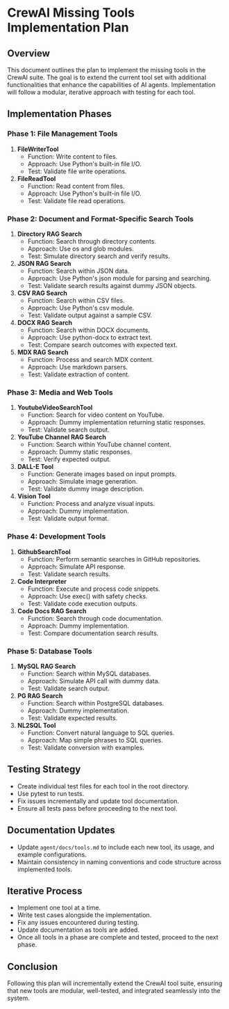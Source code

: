 # CrewAI Missing Tools Implementation Plan

## Overview
This document outlines the plan to implement the missing tools in the CrewAI suite. The goal is to extend the current tool set with additional functionalities that enhance the capabilities of AI agents. Implementation will follow a modular, iterative approach with testing for each tool.

## Implementation Phases

### Phase 1: File Management Tools
1. **FileWriterTool**
   - Function: Write content to files.
   - Approach: Use Python's built-in file I/O.
   - Test: Validate file write operations.
2. **FileReadTool**
   - Function: Read content from files.
   - Approach: Use Python's built-in file I/O.
   - Test: Validate file read operations.

### Phase 2: Document and Format-Specific Search Tools
1. **Directory RAG Search**
   - Function: Search through directory contents.
   - Approach: Use os and glob modules.
   - Test: Simulate directory search and verify results.
2. **JSON RAG Search**
   - Function: Search within JSON data.
   - Approach: Use Python's json module for parsing and searching.
   - Test: Validate search results against dummy JSON objects.
3. **CSV RAG Search**
   - Function: Search within CSV files.
   - Approach: Use Python's csv module.
   - Test: Validate output against a sample CSV.
4. **DOCX RAG Search**
   - Function: Search within DOCX documents.
   - Approach: Use python-docx to extract text.
   - Test: Compare search outcomes with expected text.
5. **MDX RAG Search**
   - Function: Process and search MDX content.
   - Approach: Use markdown parsers.
   - Test: Validate extraction of content.

### Phase 3: Media and Web Tools
1. **YoutubeVideoSearchTool**
   - Function: Search for video content on YouTube.
   - Approach: Dummy implementation returning static responses.
   - Test: Validate search output.
2. **YouTube Channel RAG Search**
   - Function: Search within YouTube channel content.
   - Approach: Dummy static responses.
   - Test: Verify expected output.
3. **DALL-E Tool**
   - Function: Generate images based on input prompts.
   - Approach: Simulate image generation.
   - Test: Validate dummy image description.
4. **Vision Tool**
   - Function: Process and analyze visual inputs.
   - Approach: Dummy implementation.
   - Test: Validate output format.

### Phase 4: Development Tools
1. **GithubSearchTool**
   - Function: Perform semantic searches in GitHub repositories.
   - Approach: Simulate API response.
   - Test: Validate search results.
2. **Code Interpreter**
   - Function: Execute and process code snippets.
   - Approach: Use exec() with safety checks.
   - Test: Validate code execution outputs.
3. **Code Docs RAG Search**
   - Function: Search through code documentation.
   - Approach: Dummy implementation.
   - Test: Compare documentation search results.

### Phase 5: Database Tools
1. **MySQL RAG Search**
   - Function: Search within MySQL databases.
   - Approach: Simulate API call with dummy data.
   - Test: Validate search output.
2. **PG RAG Search**
   - Function: Search within PostgreSQL databases.
   - Approach: Dummy implementation.
   - Test: Validate expected results.
3. **NL2SQL Tool**
   - Function: Convert natural language to SQL queries.
   - Approach: Map simple phrases to SQL queries.
   - Test: Validate conversion with examples.

## Testing Strategy
- Create individual test files for each tool in the root directory.
- Use pytest to run tests.
- Fix issues incrementally and update tool documentation.
- Ensure all tests pass before proceeding to the next tool.

## Documentation Updates
- Update `agent/docs/tools.md` to include each new tool, its usage, and example configurations.
- Maintain consistency in naming conventions and code structure across implemented tools.

## Iterative Process
- Implement one tool at a time.
- Write test cases alongside the implementation.
- Fix any issues encountered during testing.
- Update documentation as tools are added.
- Once all tools in a phase are complete and tested, proceed to the next phase.

## Conclusion
Following this plan will incrementally extend the CrewAI tool suite, ensuring that new tools are modular, well-tested, and integrated seamlessly into the system.